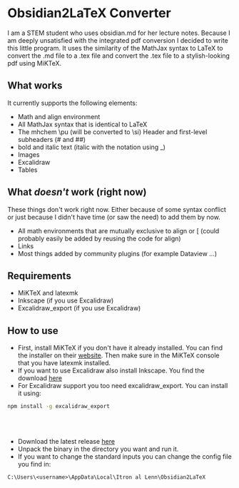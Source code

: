 # Obsidian2LaTeX Converter

I am a STEM student who uses obsidian.md for her lecture notes. Because I am deeply unsatisfied with the integrated pdf conversion I decided to write this little program.
It uses the similarity of the MathJax syntax to LaTeX to convert the .md file to a .tex file and convert the .tex file to a stylish-looking pdf using MiKTeX.

## What works

It currently supports the following elements:

- Math and align environment
- All MathJax syntax that is identical to LaTeX
- The mhchem \pu (will be converted to \si) Header and first-level subheaders (# and ##)
- bold and italic text (italic with the notation using _)
- Images
- Excalidraw
- Tables

## What _doesn't_ work (right now)

These things don't work right now. Either because of some syntax conflict or just because I didn't have time (or saw the need) to add them by now.

- All math environments that are mutually exclusive to align or \[ (could probably easily be added by reusing the code for align)
- Links
- Most things added by community plugins (for example Dataview ...)

## Requirements

- MiKTeX and latexmk
- Inkscape (if you use Excalidraw)
- Excalidraw_export (if you use Excalidraw)

## How to use

- First, install MiKTeX if you don't have it already installed. You can find the installer on their [website](https://miktex.org/download). Then make sure in the MiKTeX console that you have latexmk installed.
- If you want to use Excalidraw also install Inkscape. You find the download [here](https://inkscape.org/release/)
- For Excalidraw support you too need excalidraw_export. You can install it using:

```cmd
npm install -g excalidraw_export
```

<br><br>

- Download the latest release [here](https://github.com/Itron-al-Lenn/Obsidian2LaTeX/releases)
- Unpack the binary in the directory you want and run it.
- If you want to change the standard inputs you can change the config file you find in:

```path
C:\Users\<username>\AppData\Local\Itron al Lenn\Obsidian2LaTeX
```
